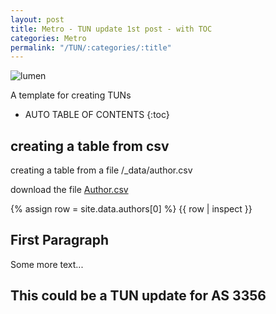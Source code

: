 ```yaml
---
layout: post
title: Metro - TUN update 1st post - with TOC
categories: Metro
permalink: "/TUN/:categories/:title"
---
```


![lumen](/demo-wiki/assets/img/Lumen-Logo-Blue-Black-RGB.png)

A template for creating TUNs

<!-- excerpt separator -->

* AUTO TABLE OF CONTENTS
{:toc}

## creating a table from csv 

creating a table from  a file /_data/author.csv

download the file [Author.csv](/demo-wiki/_data/author.csv)


{% assign row = site.data.authors[0] %}
{{ row | inspect }}

## First Paragraph
Some more text...
## This could be a TUN update for AS 3356
